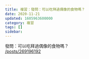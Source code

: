 ```yaml
---
title: 複習：發問：可以吃拜過偶像的食物嗎？
date: 2020-11-21
updated: 1605963600000
category: 複習
tags: []
sidebar: 
---
```


<p>發問：可以吃拜過偶像的食物嗎？<br/>
<a href="/posts/269196192" target="_blank">/posts/269196192</a></p>
<p> </p>

